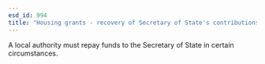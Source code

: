 ```yaml
---
esd_id: 994
title: "Housing grants - recovery of Secretary of State's contributions"
---
```


A local authority must repay funds to the Secretary of State in certain circumstances.

